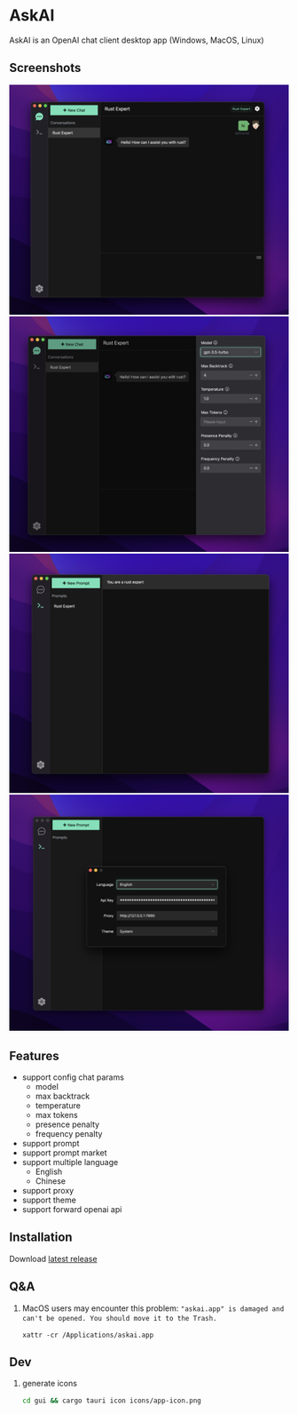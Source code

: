 # AskAI

AskAI is an OpenAI chat client desktop app (Windows, MacOS, Linux)

## Screenshots

![](./assets/chat.png)
![](./assets/chat_setting.png)
![](./assets/prompt.png)
![](./assets/setting.png)

## Features

- support config chat params
    - model
    - max backtrack
    - temperature
    - max tokens
    - presence penalty
    - frequency penalty
- support prompt
- support prompt market
- support multiple language
    - English
    - Chinese
- support proxy
- support theme
- support forward openai api

## Installation

Download [latest release](https://github.com/lisiur/askai/releases)

## Q&A
1.  MacOS users may encounter this problem: `"askai.app" is damaged and can't be opened. You should move it to the Trash.`

    ```shell
    xattr -cr /Applications/askai.app
    ```

## Dev

1. generate icons

    ```bash
    cd gui && cargo tauri icon icons/app-icon.png
    ```
